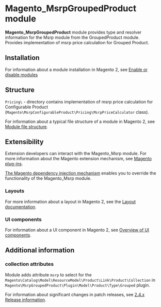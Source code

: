 # Magento_MsrpGroupedProduct module

**Magento_MsrpGroupedProduct** module provides type and resolver information for the Msrp module from the GroupedProduct module.
Provides implementation of msrp price calculation for Grouped Product.

## Installation

For information about a module installation in Magento 2, see [Enable or disable modules](https://experienceleague.adobe.com/docs/commerce-operations/installation-guide/tutorials/manage-modules.html)

## Structure

`Pricing\` - directory contains implementation of msrp price calculation 
for Configurable Product (`Magento\MsrpConfigurableProduct\Pricing\MsrpPriceCalculator` class). 

For information about a typical file structure of a module in Magento 2,
 see [Module file structure](https://developer.adobe.com/commerce/php/development/build/component-file-structure/#module-file-structure).

## Extensibility

 Extension developers can interact with the Magento_Msrp module. For more information about the Magento extension mechanism, see [Magento plug-ins](https://developer.adobe.com/commerce/php/development/components/plugins/).

[The Magento dependency injection mechanism](https://developer.adobe.com/commerce/php/development/components/dependency-injection/) enables you to override the functionality of the Magento_Msrp module.

### Layouts

For more information about a layout in Magento 2, see the [Layout documentation](http://devdocs.magento.com/guides/v2.3/frontend-dev-guide/layouts/layout-overview.html).

### UI components

For information about a UI component in Magento 2, see [Overview of UI components](http://devdocs.magento.com/guides/v2.3/ui_comp_guide/bk-ui_comps.html).

## Additional information

### collection attributes

Module adds attribute `msrp` to select for the `Magento\Catalog\Model\ResourceModel\Product\Link\Product\Collection` 
in `Magento\MsrpGroupedProduct\Plugin\Model\Product\Type\Grouped` plugin.

For information about significant changes in patch releases, see [2.4.x Release information](https://experienceleague.adobe.com/docs/commerce-operations/release/notes/overview.html).
